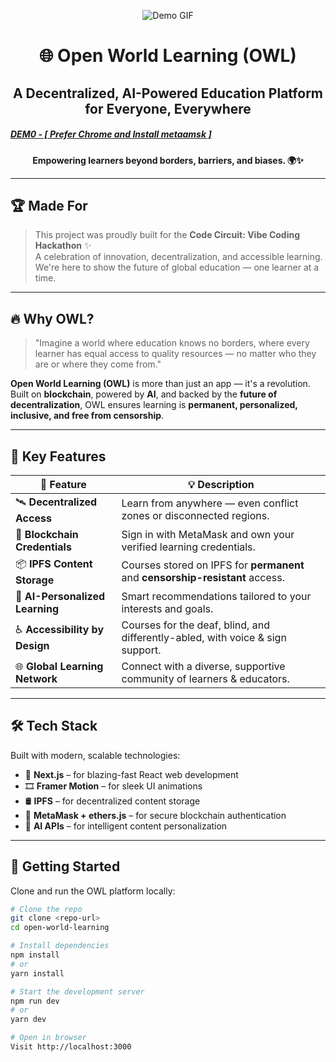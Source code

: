 <p align="center">
  <img src="Open.gif" alt="Demo GIF">
</p>

<h1 align="center">🌐 Open World Learning (OWL)</h1>
<h2 align="center">A Decentralized, AI-Powered Education Platform for Everyone, Everywhere</h2>
<h5><a href="https://open-world-learning.vercel.app/">DEM0 -  [ Prefer Chrome and Install metaamsk ]</a></h5>
<p align="center">
  <strong>Empowering learners beyond borders, barriers, and biases. 🌍✨</strong>
</p>

---

## 🏆 Made For

> This project was proudly built for the **Code Circuit: Vibe Coding Hackathon** ✨  
> A celebration of innovation, decentralization, and accessible learning.  
> We're here to show the future of global education — one learner at a time.

---

## 🔥 Why OWL?

> "Imagine a world where education knows no borders, where every learner has equal access to quality resources — no matter who they are or where they come from."

**Open World Learning (OWL)** is more than just an app — it's a revolution.  
Built on **blockchain**, powered by **AI**, and backed by the **future of decentralization**, OWL ensures learning is **permanent, personalized, inclusive, and free from censorship**.

---

## 🌟 Key Features

| 🚀 Feature                     | 💡 Description                                                                 |
|------------------------------|------------------------------------------------------------------------------|
| 🛰️ **Decentralized Access**     | Learn from anywhere — even conflict zones or disconnected regions.           |
| 🔐 **Blockchain Credentials**   | Sign in with MetaMask and own your verified learning credentials.            |
| 📦 **IPFS Content Storage**     | Courses stored on IPFS for **permanent** and **censorship-resistant** access.|
| 🤖 **AI-Personalized Learning** | Smart recommendations tailored to your interests and goals.                  |
| ♿ **Accessibility by Design**  | Courses for the deaf, blind, and differently-abled, with voice & sign support.|
| 🌐 **Global Learning Network** | Connect with a diverse, supportive community of learners & educators.        |

---

## 🛠️ Tech Stack

Built with modern, scalable technologies:

- 🧠 **Next.js** – for blazing-fast React web development
- 🎞️ **Framer Motion** – for sleek UI animations
- 🛢️ **IPFS** – for decentralized content storage
- 🦊 **MetaMask + ethers.js** – for secure blockchain authentication
- 🧩 **AI APIs** – for intelligent content personalization

---

## 🚀 Getting Started

Clone and run the OWL platform locally:

```bash
# Clone the repo
git clone <repo-url>
cd open-world-learning

# Install dependencies
npm install
# or
yarn install

# Start the development server
npm run dev
# or
yarn dev

# Open in browser
Visit http://localhost:3000
